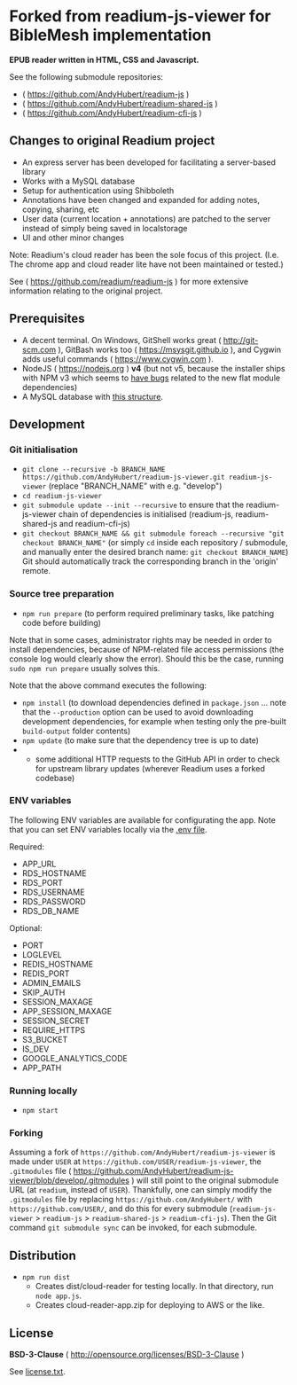 # Forked from readium-js-viewer for BibleMesh implementation

**EPUB reader written in HTML, CSS and Javascript.**

See the following submodule repositories:
* ( https://github.com/AndyHubert/readium-js )
* ( https://github.com/AndyHubert/readium-shared-js )
* ( https://github.com/AndyHubert/readium-cfi-js )


## Changes to original Readium project
* An express server has been developed for facilitating a server-based library
* Works with a MySQL database
* Setup for authentication using Shibboleth
* Annotations have been changed and expanded for adding notes, copying, sharing, etc
* User data (current location + annotations) are patched to the server instead of simply being saved in localstorage
* UI and other minor changes

Note: Readium's cloud reader has been the sole focus of this project. (I.e. The chrome app and cloud reader lite have not been maintained or tested.)

See ( https://github.com/readium/readium-js ) for more extensive information relating to the original project.


## Prerequisites

* A decent terminal. On Windows, GitShell works great ( http://git-scm.com ), GitBash works too ( https://msysgit.github.io ), and Cygwin adds useful commands ( https://www.cygwin.com ).
* NodeJS ( https://nodejs.org ) **v4** (but not v5, because the installer ships with NPM v3 which seems to [have bugs](https://github.com/readium/readium-js-viewer/issues/453) related to the new flat module dependencies)
* A MySQL database with [this structure](https://github.com/AndyHubert/readium-js-viewer/blob/master/ReadiumData.sql).


## Development

### Git initialisation

* `git clone --recursive -b BRANCH_NAME https://github.com/AndyHubert/readium-js-viewer.git readium-js-viewer` (replace "BRANCH_NAME" with e.g. "develop")
* `cd readium-js-viewer`
* `git submodule update --init --recursive` to ensure that the readium-js-viewer chain of dependencies is initialised (readium-js, readium-shared-js and readium-cfi-js)
* `git checkout BRANCH_NAME && git submodule foreach --recursive "git checkout BRANCH_NAME"` (or simply `cd` inside each repository / submodule, and manually enter the desired branch name: `git checkout BRANCH_NAME`) Git should automatically track the corresponding branch in the 'origin' remote.


### Source tree preparation

* `npm run prepare` (to perform required preliminary tasks, like patching code before building)

Note that in some cases, administrator rights may be needed in order to install dependencies, because of NPM-related file access permissions (the console log would clearly show the error). Should this be the case, running `sudo npm run prepare` usually solves this.

Note that the above command executes the following:

* `npm install` (to download dependencies defined in `package.json` ... note that the `--production` option can be used to avoid downloading development dependencies, for example when testing only the pre-built `build-output` folder contents)
* `npm update` (to make sure that the dependency tree is up to date)
* + some additional HTTP requests to the GitHub API in order to check for upstream library updates (wherever Readium uses a forked codebase)


### ENV variables

The following ENV variables are available for configurating the app. Note that you can set ENV variables locally via the [.env file](https://github.com/AndyHubert/readium-js-viewer/blob/master/.env).

Required:
* APP_URL
* RDS_HOSTNAME
* RDS_PORT
* RDS_USERNAME
* RDS_PASSWORD
* RDS_DB_NAME

Optional:
* PORT
* LOGLEVEL
* REDIS_HOSTNAME
* REDIS_PORT
* ADMIN_EMAILS
* SKIP_AUTH
* SESSION_MAXAGE
* APP_SESSION_MAXAGE
* SESSION_SECRET
* REQUIRE_HTTPS
* S3_BUCKET
* IS_DEV
* GOOGLE_ANALYTICS_CODE
* APP_PATH


### Running locally

* `npm start`


### Forking

Assuming a fork of `https://github.com/AndyHubert/readium-js-viewer` is made under `USER` at `https://github.com/USER/readium-js-viewer`, the `.gitmodules` file ( https://github.com/AndyHubert/readium-js-viewer/blob/develop/.gitmodules ) will still point to the original submodule URL (at `readium`, instead of `USER`). Thankfully, one can simply modify the `.gitmodules` file by replacing `https://github.com/AndyHubert/` with `https://github.com/USER/`, and do this for every submodule (`readium-js-viewer` > `readium-js` > `readium-shared-js` > `readium-cfi-js`). Then the Git command `git submodule sync` can be invoked, for each submodule.


## Distribution

* `npm run dist`
  * Creates dist/cloud-reader for testing locally. In that directory, run `node app.js`.
  * Creates cloud-reader-app.zip for deploying to AWS or the like.


## License

**BSD-3-Clause** ( http://opensource.org/licenses/BSD-3-Clause )

See [license.txt](./license.txt).
